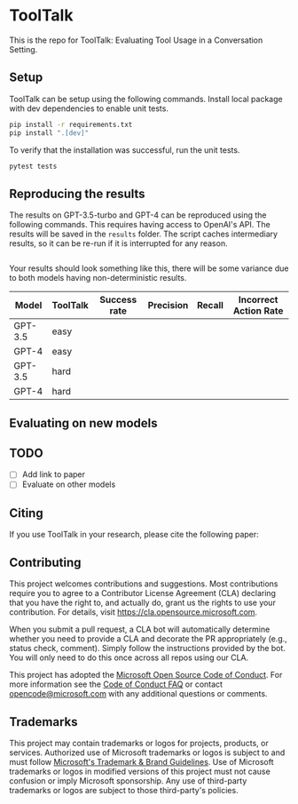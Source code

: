 # ToolTalk

This is the repo for ToolTalk: Evaluating Tool Usage in a Conversation Setting.

## Setup

ToolTalk can be setup using the following commands. Install local package with dev dependencies to enable unit tests.

```bash
pip install -r requirements.txt
pip install ".[dev]"
```

To verify that the installation was successful, run the unit tests.

```bash
pytest tests
```

## Reproducing the results

The results on GPT-3.5-turbo and GPT-4 can be reproduced using the following commands. This requires having access to 
OpenAI's API. The results will be saved in the `results` folder. The script caches intermediary results, so it can be 
re-run if it is interrupted for any reason.

```bash
```

Your results should look something like this, there will be some variance due to both models having non-deterministic results.

| Model   | ToolTalk | Success rate | Precision | Recall | Incorrect Action Rate |
|---------|----------|--------------|-----------|--------|-----------------------|
| GPT-3.5 | easy     |              |           |        |                       |
| GPT-4   | easy     |              |           |        |                       |
| GPT-3.5 | hard     |              |           |        |                       |
| GPT-4   | hard     |              |           |        |                       |

## Evaluating on new models



## TODO

- [ ] Add link to paper
- [ ] Evaluate on other models

## Citing

If you use ToolTalk in your research, please cite the following paper:

## Contributing

This project welcomes contributions and suggestions.  Most contributions require you to agree to a
Contributor License Agreement (CLA) declaring that you have the right to, and actually do, grant us
the rights to use your contribution. For details, visit https://cla.opensource.microsoft.com.

When you submit a pull request, a CLA bot will automatically determine whether you need to provide
a CLA and decorate the PR appropriately (e.g., status check, comment). Simply follow the instructions
provided by the bot. You will only need to do this once across all repos using our CLA.

This project has adopted the [Microsoft Open Source Code of Conduct](https://opensource.microsoft.com/codeofconduct/).
For more information see the [Code of Conduct FAQ](https://opensource.microsoft.com/codeofconduct/faq/) or
contact [opencode@microsoft.com](mailto:opencode@microsoft.com) with any additional questions or comments.

## Trademarks

This project may contain trademarks or logos for projects, products, or services. Authorized use of Microsoft 
trademarks or logos is subject to and must follow 
[Microsoft's Trademark & Brand Guidelines](https://www.microsoft.com/en-us/legal/intellectualproperty/trademarks/usage/general).
Use of Microsoft trademarks or logos in modified versions of this project must not cause confusion or imply Microsoft sponsorship.
Any use of third-party trademarks or logos are subject to those third-party's policies.
